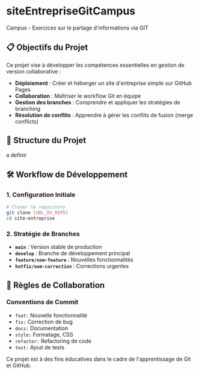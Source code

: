# siteEntrepriseGitCampus
Campus - Exercices sur le partage d'informations via GIT


## 📋 Objectifs du Projet

Ce projet vise à développer les compétences essentielles en gestion de version collaborative :

- **Déploiement** : Créer et héberger un site d'entreprise simple sur GitHub Pages
- **Collaboration** : Maîtriser le workflow Git en équipe
- **Gestion des branches** : Comprendre et appliquer les stratégies de branching
- **Résolution de conflits** : Apprendre à gérer les conflits de fusion (merge conflicts)

## 🚀 Structure du Projet

a definir

## 🛠️ Workflow de Développement

### 1. Configuration Initiale
```bash
# Cloner le repository
git clone [URL_DU_REPO]
cd site-entreprise
```

### 2. Stratégie de Branches
- **`main`** : Version stable de production
- **`develop`** : Branche de développement principal
- **`feature/nom-feature`** : Nouvelles fonctionnalités
- **`hotfix/nom-correction`** : Corrections urgentes


## 👥 Règles de Collaboration

### Conventions de Commit
- `feat:` Nouvelle fonctionnalité
- `fix:` Correction de bug
- `docs:` Documentation
- `style:` Formatage, CSS
- `refactor:` Refactoring de code
- `test:` Ajout de tests

Ce projet est à des fins éducatives dans le cadre de l'apprentissage de Git et GitHub.
